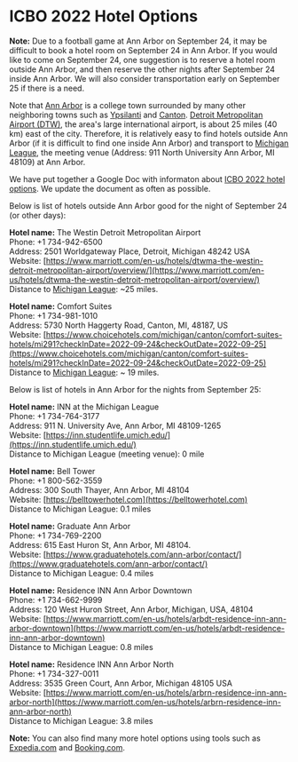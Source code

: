# ICBO 2022 Hotel Options

**Note:** Due to a football game at Ann Arbor on September 24, it may be difficult to book a hotel room on
September 24 in Ann Arbor. If you would like to come on September 24, one suggestion is to reserve a hotel room outside Ann Arbor, and then reserve the other nights after September 24 inside Ann Arbor. We will also consider transportation early on September 25 if there is a need.  

Note that [Ann Arbor](https://en.wikipedia.org/wiki/Ann_Arbor,_Michigan) is a college town surrounded by many other neighboring towns such as [Ypsilanti](https://en.wikipedia.org/wiki/Ypsilanti,_Michigan) and [Canton](https://en.wikipedia.org/wiki/Canton,_Michigan). [Detroit Metropolitan Airport (DTW)](https://en.wikipedia.org/wiki/Detroit_Metropolitan_Airport), the area's large international airport, is about 25 miles (40 km) east of the city. Therefore, it is relatively easy to find hotels outside Ann Arbor (if it is difficult to find one inside Ann Arbor) and transport to [Michigan League](https://uunions.umich.edu/league/), the meeting venue (Address: 911 North University Ann Arbor, MI 48109) at Ann Arbor.  

We have put together a Google Doc with informaton about [ICBO 2022 hotel options](https://docs.google.com/document/d/1_set_ag3YpJvE7QBmcvEUX41IYTY-R7p/edit). We update the document as often as possible. 

Below is list of hotels outside Ann Arbor good for the night of September 24 (or other days): 

**Hotel name:** The Westin Detroit Metropolitan Airport   
Phone: +1 734-942-6500   
Address: 2501 Worldgateway Place, Detroit, Michigan 48242 USA   
Website: [https://www.marriott.com/en-us/hotels/dtwma-the-westin-detroit-metropolitan-airport/overview/](https://www.marriott.com/en-us/hotels/dtwma-the-westin-detroit-metropolitan-airport/overview/)   
Distance to [Michigan League](https://uunions.umich.edu/league/): ~25 miles.  

**Hotel name:** Comfort Suites   
Phone: +1 734-981-1010   
Address: 5730 North Haggerty Road, Canton, MI, 48187, US   
Website: [https://www.choicehotels.com/michigan/canton/comfort-suites-hotels/mi291?checkInDate=2022-09-24&checkOutDate=2022-09-25](https://www.choicehotels.com/michigan/canton/comfort-suites-hotels/mi291?checkInDate=2022-09-24&checkOutDate=2022-09-25)   
Distance to [Michigan League](https://uunions.umich.edu/league/): ~ 19 miles.  

     
Below is list of hotels in Ann Arbor for the nights from September 25: 

**Hotel name:** INN at the Michigan League  
Phone: +1 734-764-3177   
Address: 911 N. University Ave, Ann Arbor, MI 48109-1265   
Website: [https://inn.studentlife.umich.edu/](https://inn.studentlife.umich.edu/)   
Distance to Michigan League (meeting venue): 0 mile   

**Hotel name:** Bell Tower   
Phone: +1 800-562-3559   
Address: 300 South Thayer, Ann Arbor, MI 48104   
Website: [https://belltowerhotel.com](https://belltowerhotel.com)   
Distance to Michigan League: 0.1 miles   

**Hotel name:** Graduate Ann Arbor   
Phone: +1 734-769-2200   
Address: 615 East Huron St, Ann Arbor, MI 48104.   
Website: [https://www.graduatehotels.com/ann-arbor/contact/](https://www.graduatehotels.com/ann-arbor/contact/)   
Distance to Michigan League: 0.4 miles   

**Hotel name:** Residence INN Ann Arbor Downtown   
Phone: +1 734-662-9999   
Address: 120 West Huron Street, Ann Arbor, Michigan, USA, 48104   
Website: [https://www.marriott.com/en-us/hotels/arbdt-residence-inn-ann-arbor-downtown](https://www.marriott.com/en-us/hotels/arbdt-residence-inn-ann-arbor-downtown)   
Distance to Michigan League: 0.8 miles   

**Hotel name:** Residence INN Ann Arbor North   
Phone: +1 734-327-0011   
Address: 3535 Green Court, Ann Arbor, Michigan 48105 USA   
Website: [https://www.marriott.com/en-us/hotels/arbrn-residence-inn-ann-arbor-north](https://www.marriott.com/en-us/hotels/arbrn-residence-inn-ann-arbor-north)   
Distance to Michigan League: 3.8 miles   

**Note:** You can also find many more hotel options using tools such as [Expedia.com](https://www.expedia.com/) and [Booking.com](https://www.booking.com/). 
